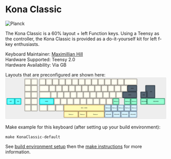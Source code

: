 Kona Classic
===

![Planck](http://i.imgur.com/q2M3uEU.jpg)


The Kona Classic is a 60% layout + left Function keys. Using a Teensy as the controller, the Kona Classic is provided as a do-it-yourself kit for left f-key enthusiasts.

Keyboard Maintainer: [Maximillian Hill](https://github.com/DangerousParts)  
Hardware Supported: Teensy 2.0  
Hardware Availability: Via GB

Layouts that are preconfigured are shown here:
![Kona Clasic Firmware Supported Layouts](https://github.com/DangerousParts/KonaClassic/blob/master/QMKFirmware/source/KonaClassicFirmwareLayouts.png)

Make example for this keyboard (after setting up your build environment):

    make KonaClassic-default

See [build environment setup](https://docs.qmk.fm/build_environment_setup.html) then the [make instructions](https://docs.qmk.fm/make_instructions.html) for more information.